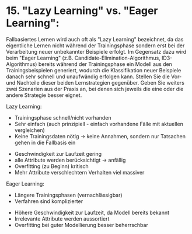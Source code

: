 # 15. "Lazy Learning" vs. "Eager Learning":
Fallbasiertes Lernen wird auch oft als "Lazy Learning" bezeichnet, da das eigentliche Lernen nicht während der Trainingsphase sondern erst bei der Verarbeitung neuer unbekannter Beispiele erfolgt. Im Gegensatz dazu wird beim "Eager Learning" (z.B. Candidate-Elimination-Algorithmus, ID3-Algorithmus) bereits während der Trainingsphase ein Modell aus den Trainingsbeispielen generiert, wodurch die Klassifikation neuer Beispiele danach sehr schnell und unaufwändig erfolgen kann.
Stellen Sie die Vor- und Nachteile dieser beiden Lernstrategien gegenüber. Geben Sie weiters zwei Szenarien aus der Praxis an, bei denen sich jeweils die eine oder die andere Strategie besser eignet.


Lazy Learning:
+ Trainingsphase schnell/nicht vorhanden
+ Sehr einfach (auch prinzipiell - einfach vorhandene Fälle mit aktuellen vergleichen)
+ Keine Trainingsdaten nötig -> keine Annahmen, sondern nur Tatsachen gehen in die Fallbasis ein
- Geschwindigkeit zur Laufzeit gering
- alle Attribute werden berücksichtigt -> anfällig
- Overfitting (zu Beginn) kritisch
- Mehr Attribute verschlechtern Verhalten viel massiver

Eager Learning:
- Längere Trainingsphasen (vernachlässigbar)
- Verfahren sind komplizierter
+ Höhere Geschwindigkeit zur Laufzeit, da Modell bereits bekannt
+ Irrelevante Attribute werden aussortiert
+ Overfitting bei guter Modellierung besser beherrschbar
